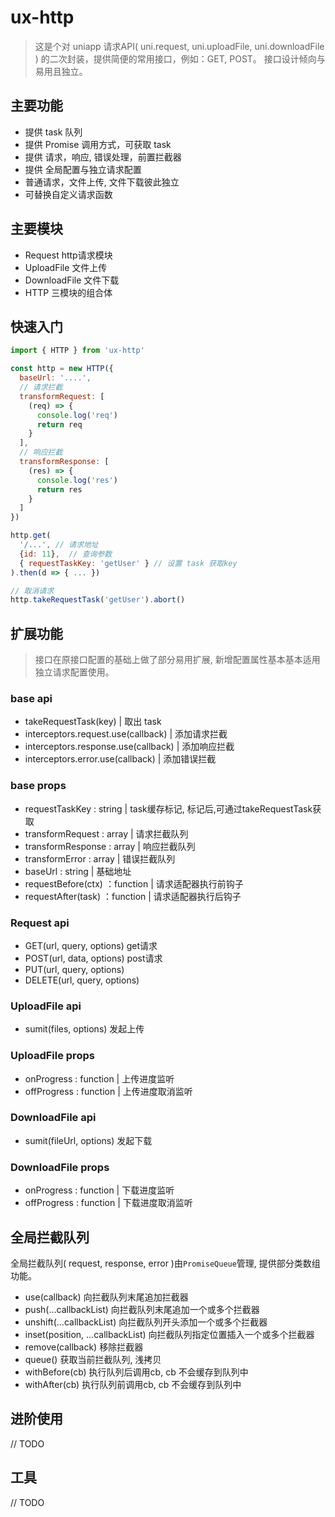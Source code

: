 # ux-http

> 这是个对 uniapp 请求API( uni.request, uni.uploadFile, uni.downloadFile ) 的二次封装，提供简便的常用接口，例如：GET, POST。 接口设计倾向与易用且独立。

## 主要功能
- 提供 task 队列
- 提供 Promise 调用方式，可获取 task
- 提供 请求，响应, 错误处理，前置拦截器
- 提供 全局配置与独立请求配置
- 普通请求，文件上传, 文件下载彼此独立
- 可替换自定义请求函数

## 主要模块
- Request  http请求模块
- UploadFile 文件上传
- DownloadFile 文件下载
- HTTP 三模块的组合体


## 快速入门
```javascript
import { HTTP } from 'ux-http'

const http = new HTTP({
  baseUrl: '....',
  // 请求拦截
  transformRequest: [
    (req) => {
      console.log('req')
      return req
    }
  ],
  // 响应拦截
  transformResponse: [
    (res) => {
      console.log('res')
      return res
    }
  ]
})

http.get(
  '/...', // 请求地址
  {id: 11},  // 查询参数
  { requestTaskKey: 'getUser' } // 设置 task 获取key
).then(d => { ... })

// 取消请求
http.takeRequestTask('getUser').abort()

```


## 扩展功能
> 接口在原接口配置的基础上做了部分易用扩展, 新增配置属性基本基本适用独立请求配置使用。


### base api
- takeRequestTask(key) | 取出 task
- interceptors.request.use(callback) | 添加请求拦截
- interceptors.response.use(callback) | 添加响应拦截
- interceptors.error.use(callback) | 添加错误拦截


### base props
- requestTaskKey : string | task缓存标记, 标记后,可通过takeRequestTask获取
- transformRequest : array | 请求拦截队列
- transformResponse : array | 响应拦截队列
- transformError : array | 错误拦截队列
- baseUrl : string | 基础地址
- requestBefore(ctx) ：function | 请求适配器执行前钩子
- requestAfter(task) ：function | 请求适配器执行后钩子


### Request api
- GET(url, query, options) get请求
- POST(url, data, options) post请求
- PUT(url, query, options)
- DELETE(url, query, options)


### UploadFile api
- sumit(files, options) 发起上传


### UploadFile props
- onProgress : function | 上传进度监听
- offProgress : function | 上传进度取消监听


### DownloadFile api
- sumit(fileUrl, options) 发起下载


### DownloadFile props
- onProgress : function | 下载进度监听
- offProgress : function | 下载进度取消监听


## 全局拦截队列
全局拦截队列( request, response, error )由`PromiseQueue`管理, 提供部分类数组功能。

- use(callback) 向拦截队列末尾追加拦截器
- push(...callbackList) 向拦截队列末尾追加一个或多个拦截器
- unshift(...callbackList) 向拦截队列开头添加一个或多个拦截器
- inset(position, ...callbackList) 向拦截队列指定位置插入一个或多个拦截器
- remove(callback) 移除拦截器
- queue() 获取当前拦截队列, 浅拷贝
- withBefore(cb) 执行队列后调用cb, cb 不会缓存到队列中
- withAfter(cb)  执行队列前调用cb, cb 不会缓存到队列中


## 进阶使用
// TODO


## 工具
// TODO


